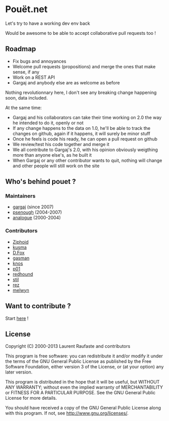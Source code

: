 # Pouët.net

Let's try to have a working dev env back

Would be awesome to be able to accept collaborative pull requests too !

## Roadmap

- Fix bugs and annoyances
- Welcome pull requests (propositions) and merge the ones that make sense, if
  any
- Work on a REST API
- Gargaj and anybody else are as welcome as before

Nothing revolutionnary here, I don't see any breaking change happening soon,
data included.

At the same time:
- Gargaj and his collaborators can take their time working on 2.0 the way he
  intended to do it, openly or not
- If any change happens to the data on 1.0, he'll be able to track the changes
  on github, again if it happens, it will surely be minor stuff
- Once he feels is code his ready, he can open a pull request on github
- We review/test his code together and merge it
- We all contribute to Gargaj's 2.0, with his opinion obviously weigthing more
  than anyone else's, as he built it
- When Gargaj or any other contributor wants to quit, nothing will change and
  other people will still work on the site

## Who's behind pouet ?

### Maintainers

- [gargaj](http://www.pouet.net/user.php?who=1007) (since 2007)
- [psenough](http://www.pouet.net/user.php?who=177) (2004-2007)
- [analogue](http://www.pouet.net/user.php?who=1) (2000-2004)

### Contributors

- [Ziphoid](http://pouet.net/user.php?who=26956)
- [kusma](http://pouet.net/user.php?who=1383)
- [D.Fox](http://pouet.net/user.php?who=374)
- [gasman](http://www.pouet.net/user.php?who=2260)
- [knos](http://www.pouet.net/user.php?who=36)
- [p01](http://www.pouet.net/user.php?who=59)
- [redhound](http://www.pouet.net/user.php?who=784)
- [stil](http://www.pouet.net/user.php?who=351)
- [rez](http://www.pouet.net/user.php?who=10)
- [melwyn](http://www.pouet.net/user.php?who=38)

## Want to contribute ?

Start [here](https://github.com/lra/pouet.net/tree/master/contribs) !

## License

Copyright (C) 2000-2013 Laurent Raufaste and contributors

This program is free software: you can redistribute it and/or modify
it under the terms of the GNU General Public License as published by
the Free Software Foundation, either version 3 of the License, or
(at your option) any later version.

This program is distributed in the hope that it will be useful,
but WITHOUT ANY WARRANTY; without even the implied warranty of
MERCHANTABILITY or FITNESS FOR A PARTICULAR PURPOSE.  See the
GNU General Public License for more details.

You should have received a copy of the GNU General Public License
along with this program.  If not, see <http://www.gnu.org/licenses/>.

